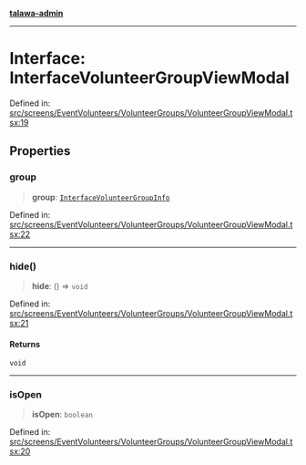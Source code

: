 [**talawa-admin**](../../../../../README.md)

***

# Interface: InterfaceVolunteerGroupViewModal

Defined in: [src/screens/EventVolunteers/VolunteerGroups/VolunteerGroupViewModal.tsx:19](https://github.com/MayankJha014/talawa-admin/blob/0dd35cc200a4ed7562fa81ab87ec9b2a6facd18b/src/screens/EventVolunteers/VolunteerGroups/VolunteerGroupViewModal.tsx#L19)

## Properties

### group

> **group**: [`InterfaceVolunteerGroupInfo`](../../../../../utils/interfaces/interfaces/InterfaceVolunteerGroupInfo.md)

Defined in: [src/screens/EventVolunteers/VolunteerGroups/VolunteerGroupViewModal.tsx:22](https://github.com/MayankJha014/talawa-admin/blob/0dd35cc200a4ed7562fa81ab87ec9b2a6facd18b/src/screens/EventVolunteers/VolunteerGroups/VolunteerGroupViewModal.tsx#L22)

***

### hide()

> **hide**: () => `void`

Defined in: [src/screens/EventVolunteers/VolunteerGroups/VolunteerGroupViewModal.tsx:21](https://github.com/MayankJha014/talawa-admin/blob/0dd35cc200a4ed7562fa81ab87ec9b2a6facd18b/src/screens/EventVolunteers/VolunteerGroups/VolunteerGroupViewModal.tsx#L21)

#### Returns

`void`

***

### isOpen

> **isOpen**: `boolean`

Defined in: [src/screens/EventVolunteers/VolunteerGroups/VolunteerGroupViewModal.tsx:20](https://github.com/MayankJha014/talawa-admin/blob/0dd35cc200a4ed7562fa81ab87ec9b2a6facd18b/src/screens/EventVolunteers/VolunteerGroups/VolunteerGroupViewModal.tsx#L20)
